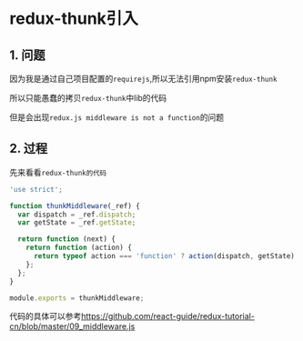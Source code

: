 # redux-thunk引入

## 1. 问题

因为我是通过自己项目配置的`requirejs`,所以无法引用npm安装`redux-thunk`

所以只能愚蠢的拷贝`redux-thunk`中lib的代码

但是会出现`redux.js middleware is not a function`的问题

## 2. 过程

先来看看`redux-thunk的代码`

```javascript
'use strict';

function thunkMiddleware(_ref) {
  var dispatch = _ref.dispatch;
  var getState = _ref.getState;

  return function (next) {
    return function (action) {
      return typeof action === 'function' ? action(dispatch, getState) : next(action);
    };
  };
}

module.exports = thunkMiddleware;
```

代码的具体可以参考<https://github.com/react-guide/redux-tutorial-cn/blob/master/09_middleware.js>
